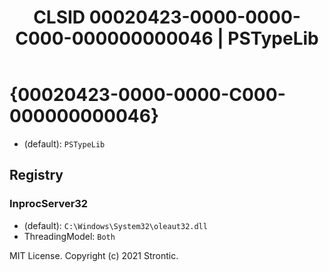 ﻿---
title: "CLSID 00020423-0000-0000-C000-000000000046 | PSTypeLib"
excerpt: What is COM-Object CLSID 00020423-0000-0000-C000-000000000046?
---

# {00020423-0000-0000-C000-000000000046}

* (default): `PSTypeLib`

## Registry


### InprocServer32

* (default): `C:\Windows\System32\oleaut32.dll`
* ThreadingModel: `Both`

MIT License. Copyright (c) 2021 Strontic.


